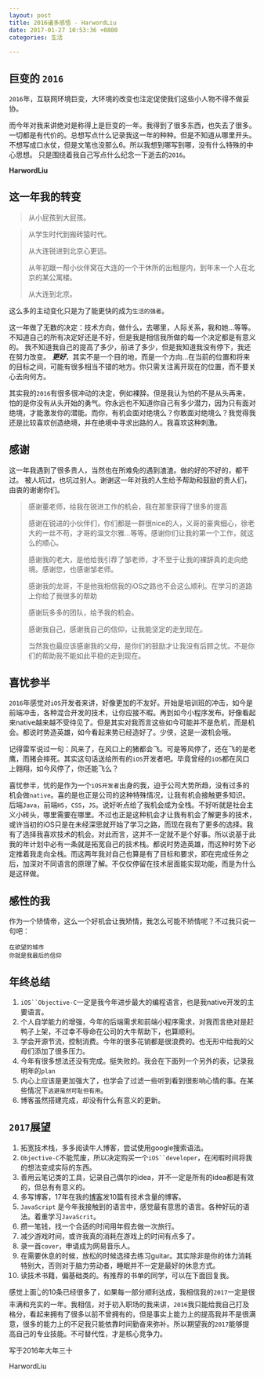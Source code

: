 ```yaml
---
layout: post
title: 2016诸多感悟 - HarwordLiu
date: 2017-01-27 10:53:36 +0800
categories: 生活
   
---
```


## 巨变的 `2016`
`2016`年，互联网环境巨变，大环境的改变也注定促使我们这些小人物不得不做妥协。

而今年对我来讲绝对是称得上是巨变的一年。我得到了很多东西，也失去了很多。一切都是有代价的。总想写点什么记录我这一年的种种。但是不知道从哪里开头。不想写成口水仗，但是文笔也没那么6。所以我想到哪写到哪，没有什么特殊的中心思想。
只是围绕着我自己写点什么纪念一下逝去的`2016`。

**HarwordLiu**

## 这一年我的转变
>从小屁孩到大屁孩。

>从学生时代到搬砖猿时代。
>
>从大连锐进到北京心更远。
>
>从年初跟一帮小伙伴窝在大连的一个干休所的出租屋内，到年末一个人在北京的某公寓楼。
>
>从大连到北京。

这么多的主动变化只是为了能更快的成为`生活的强者`。

这一年做了无数的决定：技术方向，做什么，去哪里，人际关系，我和她...等等。
不知道自己的所有决定好还是不好，但是我是相信我所做的每一个决定都是有意义的。
我不知道我自己的提高了多少，前进了多少，但是我知道我没有停下，我还在努力改变。
***更好***，其实不是一个目的地，而是一个方向...在当前的位置和将来的目标之间，可能有很多相当不错的地方。你只需关注离开现在的位置，而不要关心去向何方。

其实我的`2016`有很多很冲动的决定，例如裸辞。但是我认为怕的不是从头再来，怕的是你没有从头开始的勇气。你永远也不知道你自己有多少潜力，因为只有面对绝境，才能激发你的潜能。而你，有机会面对绝境么？你敢面对绝境么？我觉得我还是比较喜欢创造绝境，并在绝境中寻求出路的人。我喜欢这种刺激。

## 感谢
这一年我遇到了很多贵人，当然也在所难免的遇到渣渣。做的好的不好的，都干过。
被人坑过，也坑过别人。谢谢这一年对我的人生给予帮助和鼓励的贵人们，由衷的谢谢你们。
>感谢董老师，给我在锐进工作的机会，我在那里获得了很多的提高
>
>感谢在锐进的小伙伴们，你们都是一群很nice的人，义哥的豪爽细心，徐老大的一丝不苟，才哥的温文尔雅...等等。感谢你们让我的第一个工作，就这么的顺心。
>
>感谢我的老大，是他给我引荐了邹老师，才不至于让我的裸辞真的走向绝境。感谢您，也感谢邹老师。
>
>感谢我的龙哥，不是他我相信我的iOS之路也不会这么顺利。在学习的道路上你给了我很多的帮助
>
>感谢玩多多的团队，给予我的机会。
>
>感谢我自己，感谢我自己的信仰，让我能坚定的走到现在。
>
>当然我也最应该感谢我的父母，是你们的鼓励才让我没有后顾之忧。不是你们的帮助我不能如此平稳的走到现在。

## 喜忧参半
`2016`年感觉对`iOS`开发者来讲，好像更加的不友好。开始是培训班的冲击，如今是前端冲击，各种混合开发的技术，让你应接不暇。再到如今小程序发布。好像看起来native越来越不受待见了。但是其实对我而言这些如今可能并不是危机，而是机会。都说时势造英雄，如今看起来势已经造好了。少侠，这是一波机会哦。

记得雷军说过一句：风来了，在风口上的猪都会飞。可是等风停了，还在飞的是老鹰，而猪会摔死。其实这句话送给所有的`iOS`开发者吧。毕竟曾经的`iOS`都在风口上翱翔，如今风停了，你还能飞么？

喜忧参半，忧的是作为一个`iOS开发者`出身的我，迫于公司大势所趋，没有过多的机会做`native`。喜的是也正是公司的这种特殊情况，让我有机会接触更多知识。后端`Java`，前端`H5`，`CSS`，`JS`。说好听点给了我机会成为全栈。不好听就是社会主义小砖头，哪里需要在哪里。不过也正是这种机会才让我有机会了解更多的技术，或许当初的iOS只是在未经深思就开始了学习之路，而现在我有了更多的选择。我有了选择我喜欢技术的机会。对此而言，这并不一定就不是个好事。所以说基于此我的年计划中必有一条就是拓宽自己的技术栈。都说时势造英雄，而这种时势下必定推着我走向全栈。而这两年我对自己也算是有了目标和要求，即在完成任务之后，加深对不同语言的原理了解。不仅仅停留在技术层面能实现功能，而是为什么是这样做。

## 感性的我
作为一个矫情帝，这么一个好机会让我矫情，我怎么可能不矫情呢？不过我只说一句吧：

```
在欲望的城市
你就是我最后的信仰

```

## 年终总结

1. `iOS``Objective-C`一定是我今年进步最大的编程语言，也是我native开发的主要语言。
2. 个人自学能力的增强，今年的后端需求和前端小程序需求，对我而言绝对是赶鸭子上架，不过幸不辱命在公司的大牛帮助下，也算顺利。
3. 学会开源节流，控制消费。今年的很多花销都是很浪费的。也无形中给我的父母们添加了很多压力。
4. 今年有很多想法还没有完成。挺失败的。我会在下面列一个另外的表，记录我明年的`plan`
5. 内心上应该是更加强大了，也学会了过滤一些听到看到很影响心情的事。在某些情况下`逃避虽然可耻但有用`。
6. 博客虽然搭建完成，却没有什么有意义的更新。

## `2017`展望
1. 拓宽技术栈，多多阅读牛人博客，尝试使用google搜索语法。
2. `Objective-C`不能荒废，所以决定购买一个`iOS``developer`，在闲暇时间将我的想法变成实际的东西。
3. 善用云笔记类的工具，记录自己偶尔的idea，并不一定是所有的idea都是有效的，但总有有意义的。
4. 多写博客，17年在我的[博客](http://harwordliu.com)发10篇有技术含量的博客。
5. `JavaScript` 是今年我接触到的语言中，感觉最有意思的语言。各种好玩的语法。着重学习`JavaScrit`。
6. 攒一笔钱，找一个合适的时间用年假去做一次旅行。
7. 减少游戏时间，或许我真的消耗在游戏上的时间有点多了。
8. 录一首`cover`，申请成为网易音乐人。
9. 在需要休息的时候，放松的时候选择去练习guitar。其实除非是你的体力消耗特别大，否则对于脑力劳动者，睡眠并不一定是最好的休息方式。
10. 读技术书籍，偏基础类的。有推荐的书单的同学，可以在下面回复我。

感觉上面👆的10条已经很多了，如果每一部分顺利达成，我相信我的`2017`一定是很丰满和充实的一年。我相信，对于初入职场的我来讲，`2016`我只能给我自己打及格分，看起来拥有了很多以前不曾拥有的，但是事实上能力上的提高我并不是很满意，很多的能力上的不足我只能依靠时间勤奋来弥补。所以期望我的`2017`能够提高自己的专业技能。不可替代性，才是核心竞争力。


写于2016年大年三十

HarwordLiu





























